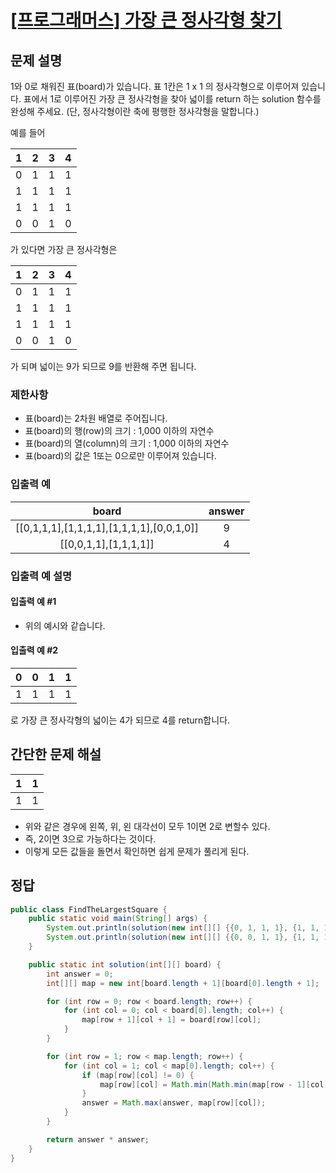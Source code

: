 # [\[프로그래머스\] 가장 큰 정사각형 찾기](https://programmers.co.kr/learn/courses/30/lessons/12905)

## 문제 설명

1와 0로 채워진 표(board)가 있습니다. 표 1칸은 1 x 1 의 정사각형으로 이루어져 있습니다. 표에서 1로 이루어진 가장 큰 정사각형을 찾아 넓이를 return 하는 solution 함수를 완성해
주세요. (단, 정사각형이란 축에 평행한 정사각형을 말합니다.)

예를 들어

1 | 2 | 3 | 4
:---: | :---: | :---: | :---:
0 | 1 | 1 | 1
1 | 1 | 1 | 1
1 | 1 | 1 | 1
0 | 0 | 1 | 0

가 있다면 가장 큰 정사각형은

1 | 2 | 3 | 4
:---: | :---: | :---: | :---:
0 | 1 | 1 | 1
1 | 1 | 1 | 1
1 | 1 | 1 | 1
0 | 0 | 1 | 0

가 되며 넓이는 9가 되므로 9를 반환해 주면 됩니다.

### 제한사항

- 표(board)는 2차원 배열로 주어집니다.
- 표(board)의 행(row)의 크기 : 1,000 이하의 자연수
- 표(board)의 열(column)의 크기 : 1,000 이하의 자연수
- 표(board)의 값은 1또는 0으로만 이루어져 있습니다.

### 입출력 예

board | answer
:---: | :---: 
[[0,1,1,1],[1,1,1,1],[1,1,1,1],[0,0,1,0]] | 9
[[0,0,1,1],[1,1,1,1]] | 4

### 입출력 예 설명

#### 입출력 예 #1

- 위의 예시와 같습니다.

#### 입출력 예 #2

| 0 | 0 | 1 | 1 | 
:---: | :---: | :---: | :---:
| 1 | 1 | 1 | 1 |

로 가장 큰 정사각형의 넓이는 4가 되므로 4를 return합니다.

## 간단한 문제 해설

1 | 1
:---: | :---:
1 | 1

- 위와 같은 경우에 왼쪽, 위, 왼 대각선이 모두 1이면 2로 변할수 있다.
- 즉, 2이면 3으로 가능하다는 것이다.
- 이렇게 모든 값들을 돌면서 확인하면 쉽게 문제가 풀리게 된다.

## 정답

```java
public class FindTheLargestSquare {
    public static void main(String[] args) {
        System.out.println(solution(new int[][] {{0, 1, 1, 1}, {1, 1, 1, 1}, {1, 1, 1, 1}, {0, 0, 1, 0}}));
        System.out.println(solution(new int[][] {{0, 0, 1, 1}, {1, 1, 1, 1}}));
    }

    public static int solution(int[][] board) {
        int answer = 0;
        int[][] map = new int[board.length + 1][board[0].length + 1];

        for (int row = 0; row < board.length; row++) {
            for (int col = 0; col < board[0].length; col++) {
                map[row + 1][col + 1] = board[row][col];
            }
        }

        for (int row = 1; row < map.length; row++) {
            for (int col = 1; col < map[0].length; col++) {
                if (map[row][col] != 0) {
                    map[row][col] = Math.min(Math.min(map[row - 1][col], map[row][col - 1]), map[row - 1][col - 1]) + 1;
                }
                answer = Math.max(answer, map[row][col]);
            }
        }

        return answer * answer;
    }
}

```
